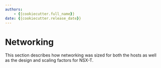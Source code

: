 ```yaml
---
authors:
    - {{cookiecutter.full_name}}
date: {{cookiecutter.release_date}}
---
```


# Networking

This section describes how networking was sized for both the hosts as well as the design and scaling factors for NSX-T.

